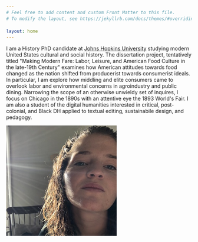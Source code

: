 ```yaml
---
# Feel free to add content and custom Front Matter to this file.
# To modify the layout, see https://jekyllrb.com/docs/themes/#overriding-theme-defaults

layout: home
---
```

I am a History PhD candidate at [Johns Hopkins University](https://history.jhu.edu/directory/elena-palazzolo/) studying modern United States cultural and social history. The dissertation project, tentatively titled "Making Modern Fare: Labor, Leisure, and American Food Culture in the late-19th Century" examines how American attitudes towards food changed as the nation shifted from producerist towards consumerist ideals. In particular, I am explore how middling and elite consumers came to overlook labor and environmental concerns in agroindustry and public dining. Narrowing the scope of an otherwise unwieldy set of inquires, I focus on Chicago in the 1890s with an attentive eye the 1893 World's Fair.  I am also a student of the digital humanities interested in critical, post-colonial, and Black DH applied to textual editing, sustainabile design, and pedagogy.

![headshot](/website.jpeg)